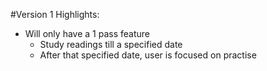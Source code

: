 #Version 1 Highlights:

* Will only have a 1 pass feature
    * Study readings till a specified date
    * After that specified date, user is focused on practise 
    


